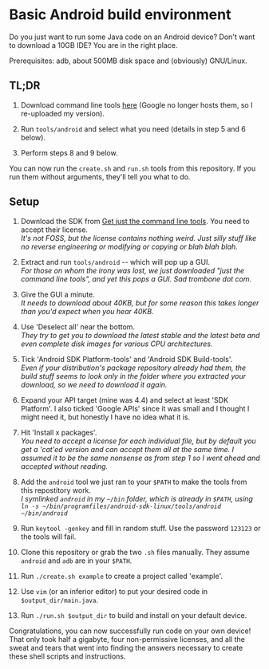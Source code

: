 # Basic Android build environment

Do you just want to run some Java code on an Android device? Don't want to download a 10GB IDE? You are in the right place.

Prerequisites: adb, about 500MB disk space and (obviously) GNU/Linux.

## TL;DR

1. Download command line tools [here](http://lgms.nl/files/android-sdk.tar.gz) (Google no longer hosts them, so I re-uploaded my version).

2. Run `tools/android` and select what you need (details in step 5 and 6 below).

3. Perform steps 8 and 9 below.

You can now run the `create.sh` and `run.sh` tools from this repository. If you run them without arguments, they'll tell you what to do.

## Setup

1. Download the SDK from [Get just the command line tools](https://developer.android.com/studio/index.html#linux-tools). You need to accept their license.  
   *It's not FOSS, but the license contains nothing weird. Just silly stuff like no reverse engineering or modifying or copying or blah blah blah.*

2. Extract and run `tools/android` -- which will pop up a GUI.  
   *For those on whom the irony was lost, we just downloaded "just the command line tools", and yet this pops a GUI. Sad trombone dot com.*

3. Give the GUI a minute.  
   *It needs to download about 40KB, but for some reason this takes longer than you'd expect when you hear 40KB.*

4. Use 'Deselect all' near the bottom.  
   *They try to get you to download the latest stable and the latest beta and even complete disk images for various CPU architectures.*

5. Tick 'Android SDK Platform-tools' and 'Android SDK Build-tools'.  
   *Even if your distribution's package repository already had them, the build stuff seems to look only in the folder where you extracted your download, so we need to download it again.*

6. Expand your API target (mine was 4.4) and select at least 'SDK Platform'. I also ticked 'Google APIs' since it was small and I thought I might need it, but honestly I have no idea what it is.

7. Hit 'Install x packages'.  
   *You need to accept a license for each individual file, but by default you get a 'cat'ed version and can accept them all at the same time. I assumed it to be the same nonsense as from step 1 so
   I went ahead and accepted without reading.*

8. Add the `android` tool we just ran to your `$PATH` to make the tools from this repostitory work.  
   *I symlinked `android` in my `~/bin` folder, which is already in `$PATH`, using `ln -s ~/bin/programfiles/android-sdk-linux/tools/android ~/bin/android`*

9. Run `keytool -genkey` and fill in random stuff. Use the password `123123` or the tools will fail.

10. Clone this repository or grab the two `.sh` files manually. They assume `android` and `adb` are in your `$PATH`.

11. Run `./create.sh example` to create a project called 'example'.  

12. Use `vim` (or an inferior editor) to put your desired code in `$output_dir/main.java`.

13. Run `./run.sh $output_dir` to build and install on your default device.

Congratulations, you can now successfully run code on your own device! That only took half a gigabyte, four non-permissive licenses, and all the sweat and tears that went into finding the answers
necessary to create these shell scripts and instructions.
